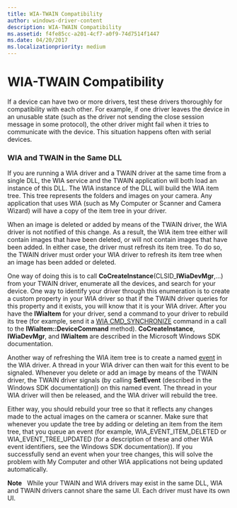 ```yaml
---
title: WIA-TWAIN Compatibility
author: windows-driver-content
description: WIA-TWAIN Compatibility
ms.assetid: f4fe85cc-a201-4cf7-a0f9-74d7514f1447
ms.date: 04/20/2017
ms.localizationpriority: medium
---
```


# WIA-TWAIN Compatibility





If a device can have two or more drivers, test these drivers thoroughly for compatibility with each other. For example, if one driver leaves the device in an unusable state (such as the driver not sending the close session message in some protocol), the other driver might fail when it tries to communicate with the device. This situation happens often with serial devices.

### WIA and TWAIN in the Same DLL

If you are running a WIA driver and a TWAIN driver at the same time from a single DLL, the WIA service and the TWAIN application will both load an instance of this DLL. The WIA instance of the DLL will build the WIA item tree. This tree represents the folders and images on your camera. Any application that uses WIA (such as My Computer or Scanner and Camera Wizard) will have a copy of the item tree in your driver.

When an image is deleted or added by means of the TWAIN driver, the WIA driver is not notified of this change. As a result, the WIA item tree either will contain images that have been deleted, or will not contain images that have been added. In either case, the driver must refresh its item tree. To do so, the TWAIN driver must order your WIA driver to refresh its item tree when an image has been added or deleted.

One way of doing this is to call **CoCreateInstance**(CLSID\_**IWiaDevMgr**,...) from your TWAIN driver, enumerate all the devices, and search for your device. One way to identify your driver through this enumeration is to create a custom property in your WIA driver so that if the TWAIN driver queries for this property and it exists, you will know that it is your WIA driver. After you have the **IWiaItem** for your driver, send a command to your driver to rebuild its tree (for example, send it a [WIA CMD\_SYNCHRONIZE](wia-driver-command-support.md) command in a call to the **IWiaItem::DeviceCommand** method). **CoCreateInstance**, **IWiaDevMgr**, and **IWiaItem** are described in the Microsoft Windows SDK documentation.

Another way of refreshing the WIA item tree is to create a named [event](wia-driver-event-support.md) in the WIA driver. A thread in your WIA driver can then wait for this event to be signaled. Whenever you delete or add an image by means of the TWAIN driver, the TWAIN driver signals (by calling **SetEvent** (described in the Windows SDK documentation)) on this named event. The thread in your WIA driver will then be released, and the WIA driver will rebuild the tree.

Either way, you should rebuild your tree so that it reflects any changes made to the actual images on the camera or scanner. Make sure that whenever you update the tree by adding or deleting an item from the item tree, that you queue an event (for example, WIA\_EVENT\_ITEM\_DELETED or WIA\_EVENT\_TREE\_UPDATED (for a description of these and other WIA event identifiers, see the Windows SDK documentation)). If you successfully send an event when your tree changes, this will solve the problem with My Computer and other WIA applications not being updated automatically.

**Note**   While your TWAIN and WIA drivers may exist in the same DLL, WIA and TWAIN drivers cannot share the same UI. Each driver must have its own UI.

 

 

 




